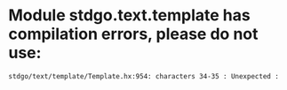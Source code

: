 # Module stdgo.text.template has compilation errors, please do not use:
```
stdgo/text/template/Template.hx:954: characters 34-35 : Unexpected :

```

